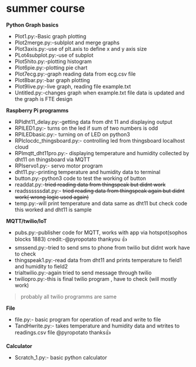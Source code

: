 # summer course 

**Python Graph basics**
* Plot1.py:-Basic graph plotting      
* Plot2merge.py:-sublplot and merge graphs 
* Plot3axis.py:-use of plt.axis to define x and y axis size
* PLot4subplot.py:-use of subplot
* Plot5hito.py:-plotting histogram
* Plot6pie.py:-plotting pie chart 
* Plot7ecg.py:-graph reading data from ecg.csv file
* Plot8bar.py:-bar graph plotting
* Plot9live.py:-live graph, reading file example.txt
* Untitled.py:-changes graph when example.txt file data is updated and the graph is FTE design

**Raspberry Pi programms**
* RPIdht11_delay.py:-getting data from dht 11 and displaying output
* RPILED1.py:- turns on the led if sum of two numbers is odd
* RPILEDbasic.py:- turning on of LED on python3
* RPIclocdc_thingsboard.py:- controlling led from thingsboard localhost cloud
* RPImqtt_dht11pro.py:- displaying temperature and humidity collected by dht11 on thingsboard via MQTT
* RPIservo1.py:- servo motor program
* dht11.py:-printing temperature and humidity data to terminal
* button.py:-python3 code to test the working of button
* readdat.py:-~~tried reading data from thingspeak but didnt work~~
* readssssssdat.py:- ~~tried reading data from thingspeak again but didnt work( wrong logic used again)~~
* temp.py:-will print temperature and data same as dht11 but check code this worked and dht11 is sample

**MQTT/twilio/IoT**
* pubs.py:-publisher code for MQTT, works with app via hotspot(sophos blocks 1883) credit:-@pyropotato thankyou :+1: 
* smssend.py:-tried to send sms to phone from twilio but didnt work have to check
* thingspeak1.py:-read data from dht11 and prints temperature to field1 and humidity to field2
* trialtwilio.py:-again tried to send message through twilio
* twiliopro.py:-this is final twilio program , have to check (will mostly work)
> probably all twilio programms are same

**File**
* file.py:- basic program for operation of read and write to file
* TandHwrite.py:- takes temperature and humidity data and wtrites to readings.csv file @pyropotato thanks:+1:

**Calculator**
* Scratch_1.py:- basic python calculator 


